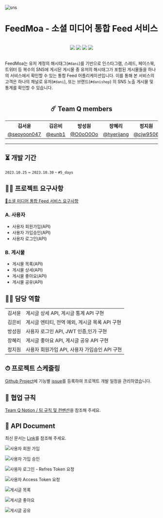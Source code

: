 ![sns](https://github.com/wanted-quantum-jump/FeedMoa/assets/46921979/5cb6e1f9-5708-423d-afde-78e11eb4243f)

# FeedMoa - 소셜 미디어 통합 Feed 서비스
</br>

<div align="center">
<img src="https://img.shields.io/badge/Java-ED8B00?style=for-the-badge&logo=openjdk&logoColor=white"/>
<img src="https://img.shields.io/badge/Spring-6DB33F?style=for-the-badge&logo=spring&logoColor=white"/>
<img src="https://img.shields.io/badge/Spring_Security-6DB33F?style=for-the-badge&logo=Spring-Security&logoColor=white"/>
<img src="https://img.shields.io/badge/github-181717?style=for-the-badge&logo=github&logoColor=white">
</div>
</br>

FeedMoa는 유저 계정의 해시태그(`#dani`)를 기반으로 인스타그램, 스레드, 페이스북, 트위터 등 복수의 SNS에 게시된 게시물 중 유저의 해시태그가 포함된 게시물들을 하나의 서비스에서 확인할 수 있는 통합 Feed 어플리케이션입니다. 이를 통해 본 서비스의 고객은 하나의 채널로 유저(`#dani`), 또는 브랜드(`#danishop`) 의 SNS 노출 게시물 및 통계를 확인할 수 있습니다.
</br>
</br>
<div align="center">

## ☄️ Team Q members

<table>
    <tr>
        <th>김서윤</th>
        <th>김은비</th>
        <th>방성원</th>
        <th>장혜리</th>
        <th>정지원</th>
    </tr>
    <tr>
        <td><a href="https://github.com/seoyoon047">@seoyoon047</a></td>
        <td><a href="https://github.com/eunb1">@eunb1</a></td>
        <td><a href="https://github.com/O0oO0Oo">@O0oO0Oo</a></td>
        <td><a href="https://github.com/hyerijang">@hyerijang</a></td>
        <td><a href="https://github.com/cjw9506">@cjw9506</a></td>
    </tr>
</table>
</div>

---

## ⏳  개발 기간

`2023.10.25` ~ `2023.10.30` - `#5_days`

## ✍🏻 프로젝트 요구사항

[📑소셜 미디어 통합 Feed 서비스 요구사항](https://bow-hair-db3.notion.site/Feed-938175f1165b470e90462d1f1d52fd78)

### A. 사용자

- 사용자 회원가입(API)
- 사용자 가입승인(API)
- 사용자 로그인(API)

### B. 게시물

- 게시물 목록(API)
- 게시물 상세(API)
- 게시물 좋아요(API)
- 게시물 공유(API)

## 🙋‍♂️ 담당 역할

<table>
    <tr>
        <td>김서윤</td>
        <td>게시글 상세 API, 게시글 통계 API 구현</td>
    </tr>
    <tr>
        <td>김은비</td>
        <td>게시글 엔티티, 전역 예외, 게시글 목록 API 구현</td>
    </tr>
    <tr>
        <td>방성원</td>
        <td>사용자 로그인 API, JWT 인증,인가 구현 </td>
    </tr>
    <tr>
        <td>장혜리</td>
        <td>게시글 좋아요 API, 게시글 공유 API 구현</td>
    </tr>
    <tr>
        <td>정지원</td>
        <td>사용자 회원가입 API, 사용자 가입승인 API 구현 </td>
    </tr>
</table>

## ⏱ 프로젝트 스케줄링

[Github Project](https://github.com/orgs/wanted-quantum-jump/projects/2)에 기능별 [issue](https://github.com/wanted-quantum-jump/FeedMoa/issues)를 등록하여 프로젝트 개발 일정을 관리하였습니다.

## 💬 협업 규칙

[Team Q Notion / 팀 규칙 및 컨벤션](https://www.notion.so/f22c8da6c7e4430a90dffc34b7b7d80c)을 참조해 주세요.

## 📖 API Document
최신 문서는 [Link](https://documenter.getpostman.com/view/15143510/2s9YRGy9Cg)를 참조해 주세요.


![사용자 회원 가입](https://github.com/wanted-quantum-jump/FeedMoa/assets/46921979/cef6ddf6-3879-4bab-900f-75a1adfb0291)

![사용자 가입 승인](https://github.com/wanted-quantum-jump/FeedMoa/assets/46921979/465b412d-174e-47a3-bef8-d37a274c9959)

![사용자 로그인 - Refres Token 요청](https://github.com/wanted-quantum-jump/FeedMoa/assets/46921979/7e83cef9-a668-493d-be98-3f8d5c623432)

![사용자 Access Token 요청](https://github.com/wanted-quantum-jump/FeedMoa/assets/46921979/defb2fba-f95f-44a2-92a7-b1c023e1cfda)

![게시글 목록](https://github.com/wanted-quantum-jump/FeedMoa/assets/46921979/3b39e9eb-2c63-4a50-bd25-4bd9e9f11ab4)

![게시글 좋아요](https://github.com/wanted-quantum-jump/FeedMoa/assets/46921979/c55eb35d-6e8b-498a-86ec-91c49184214c)

![게시글 공유](https://github.com/wanted-quantum-jump/FeedMoa/assets/46921979/78f86c5e-d351-48e2-a878-598e53bdddd1)






